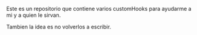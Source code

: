 Este es un repositorio que contiene varios customHooks para ayudarme a mi y a quien le sirvan.

Tambien la idea es no volverlos a escribir.